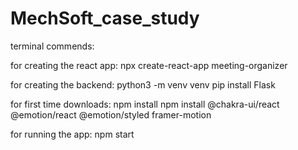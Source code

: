 # MechSoft_case_study

terminal commends:

for creating the react app:
npx create-react-app meeting-organizer

for creating the backend:
python3 -m venv venv
pip install Flask

for first time downloads:
npm install
npm install @chakra-ui/react @emotion/react @emotion/styled framer-motion

for running the app:
npm start

